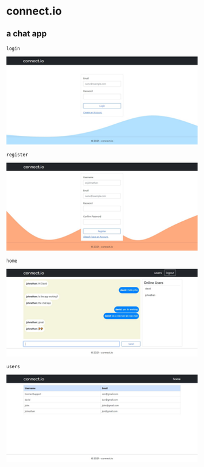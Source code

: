 # connect.io

## a chat app

`login`

![login](https://raw.githubusercontent.com/victorsingha/connect.io/signalr/connect_screenshot/Login.JPG)

`register`

![login](https://raw.githubusercontent.com/victorsingha/connect.io/signalr/connect_screenshot/Register.JPG)

`home`

![login](https://raw.githubusercontent.com/victorsingha/connect.io/signalr/connect_screenshot/Home.JPG)

`users`

![login](https://raw.githubusercontent.com/victorsingha/connect.io/signalr/connect_screenshot/Users.JPG)
